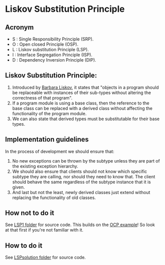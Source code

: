 # Liskov Substitution Principle
## Acronym
- S : Single Responsibility Principle (SRP).
- O : Open closed Principle (OSP).
- L : Liskov substitution Principle (LSP).
- I : Interface Segregation Principle (ISP).
- D : Dependency Inversion Principle (DIP).

## Liskov Substitution Principle:
1. Introduced by [Barbara Liskov](https://en.wikipedia.org/wiki/Barbara_Liskov), it states that "objects in a program should be replaceable with instances of their sub-types without altering the correctness of that program".
2. If a program module is using a base class, then the reference to the base class can be replaced with a derived class without affecting the functionality of the program module.
3. We can also state that derived types must be substitutable for their base types.

## Implementation guidelines
In the process of development we should ensure that: 
1. No new exceptions can be thrown by the subtype unless they are part of the existing exception hierarchy. 
2. We should also ensure that clients should not know which specific subtype they are calling, nor should they need to know that. The client should behave the same regardless of the subtype instance that it is given. 
3. And last but not the least, newly derived classes just extend without replacing the functionality of old classes.

## How not to do it
See [LSP1 folder](LSP1) for source code.
This builds on the [OCP example](https://github.com/rudydekeerschieter/SOLID/tree/master/OCP)! So look at that first if you're not familiar with it.

## How to do it
See [LSPsolution folder](LSPsolution) for source code.
